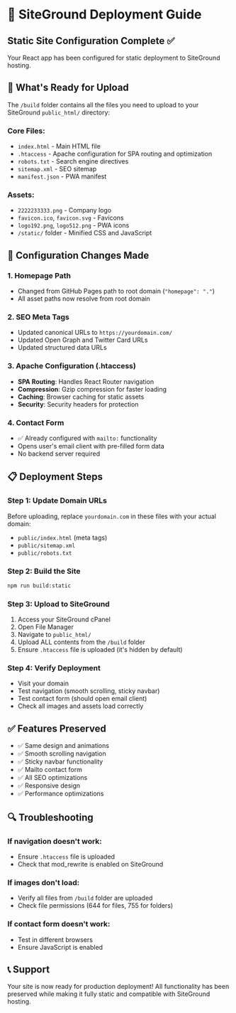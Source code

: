 # 🚀 SiteGround Deployment Guide

## Static Site Configuration Complete ✅

Your React app has been configured for static deployment to SiteGround hosting.

## 📁 What's Ready for Upload

The `/build` folder contains all the files you need to upload to your SiteGround `public_html/` directory:

### Core Files:
- `index.html` - Main HTML file
- `.htaccess` - Apache configuration for SPA routing and optimization
- `robots.txt` - Search engine directives
- `sitemap.xml` - SEO sitemap
- `manifest.json` - PWA manifest

### Assets:
- `2222233333.png` - Company logo
- `favicon.ico`, `favicon.svg` - Favicons
- `logo192.png`, `logo512.png` - PWA icons
- `/static/` folder - Minified CSS and JavaScript

## 🔧 Configuration Changes Made

### 1. Homepage Path
- Changed from GitHub Pages path to root domain (`"homepage": "."`)
- All asset paths now resolve from root domain

### 2. SEO Meta Tags
- Updated canonical URLs to `https://yourdomain.com/`
- Updated Open Graph and Twitter Card URLs
- Updated structured data URLs

### 3. Apache Configuration (.htaccess)
- **SPA Routing**: Handles React Router navigation
- **Compression**: Gzip compression for faster loading
- **Caching**: Browser caching for static assets
- **Security**: Security headers for protection

### 4. Contact Form
- ✅ Already configured with `mailto:` functionality
- Opens user's email client with pre-filled form data
- No backend server required

## 📋 Deployment Steps

### Step 1: Update Domain URLs
Before uploading, replace `yourdomain.com` in these files with your actual domain:
- `public/index.html` (meta tags)
- `public/sitemap.xml`
- `public/robots.txt`

### Step 2: Build the Site
```bash
npm run build:static
```

### Step 3: Upload to SiteGround
1. Access your SiteGround cPanel
2. Open File Manager
3. Navigate to `public_html/`
4. Upload ALL contents from the `/build` folder
5. Ensure `.htaccess` file is uploaded (it's hidden by default)

### Step 4: Verify Deployment
- Visit your domain
- Test navigation (smooth scrolling, sticky navbar)
- Test contact form (should open email client)
- Check all images and assets load correctly

## ✅ Features Preserved

- ✅ Same design and animations
- ✅ Smooth scrolling navigation
- ✅ Sticky navbar functionality
- ✅ Mailto contact form
- ✅ All SEO optimizations
- ✅ Responsive design
- ✅ Performance optimizations

## 🔍 Troubleshooting

### If navigation doesn't work:
- Ensure `.htaccess` file is uploaded
- Check that mod_rewrite is enabled on SiteGround

### If images don't load:
- Verify all files from `/build` folder are uploaded
- Check file permissions (644 for files, 755 for folders)

### If contact form doesn't work:
- Test in different browsers
- Ensure JavaScript is enabled

## 📞 Support

Your site is now ready for production deployment! All functionality has been preserved while making it fully static and compatible with SiteGround hosting.
